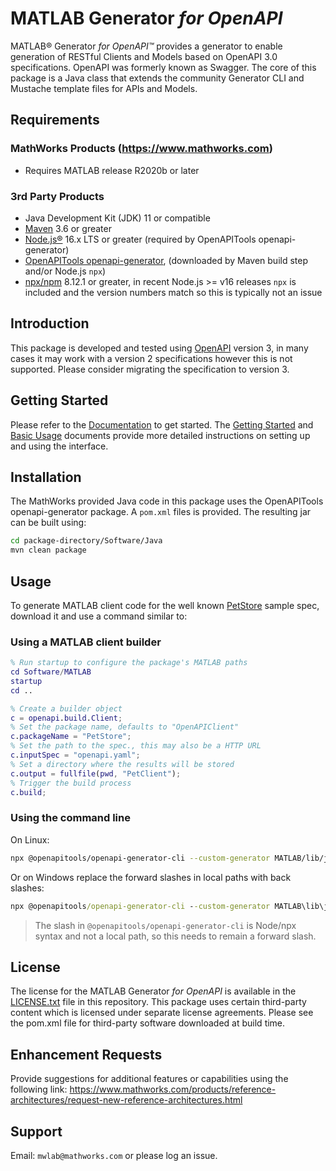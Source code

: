 # MATLAB Generator *for OpenAPI*

MATLAB® Generator *for OpenAPI™* provides a generator to enable generation of RESTful Clients and Models based on OpenAPI 3.0 specifications. OpenAPI was formerly known as Swagger. The core of this package is a Java class that extends the community Generator CLI and Mustache template files for APIs and Models.

## Requirements

### MathWorks Products (https://www.mathworks.com)

* Requires MATLAB release R2020b or later

### 3rd Party Products

* Java Development Kit (JDK) 11 or compatible
* [Maven](https://maven.apache.org/) 3.6 or greater
* [Node.js®](https://nodejs.org/en/) 16.x LTS or greater (required by OpenAPITools openapi-generator)
* [OpenAPITools openapi-generator](https://github.com/openapitools/openapi-generator), (downloaded by Maven build step and/or Node.js `npx`)
* [npx/npm](https://github.com/npm/cli) 8.12.1 or greater, in recent Node.js >= v16 releases `npx` is included and the version numbers match so this is typically not an issue

## Introduction

This package is developed and tested using [OpenAPI](https://github.com/OAI/OpenAPI-Specification)
version 3, in many cases it may work with a version 2 specifications however this is not supported. Please consider migrating the specification to version 3.

## Getting Started

Please refer to the [Documentation](Documentation/README.md) to get started. The [Getting Started](Documentation/GettingStarted.md) and [Basic Usage](Documentation/BasicUsage.md) documents provide more detailed instructions on setting up and using the interface.

## Installation

The MathWorks provided Java code in this package uses the OpenAPITools openapi-generator package. A `pom.xml` files is provided. The resulting jar can be built using:

```bash
cd package-directory/Software/Java
mvn clean package
```

## Usage

To generate MATLAB client code for the well known [PetStore](https://github.com/swagger-api/swagger-petstore/blob/master/src/main/resources/openapi.yaml) sample spec, download it and use a command similar to:

### Using a MATLAB client builder

```matlab
% Run startup to configure the package's MATLAB paths
cd Software/MATLAB
startup
cd ..

% Create a builder object
c = openapi.build.Client;
% Set the package name, defaults to "OpenAPIClient"
c.packageName = "PetStore";
% Set the path to the spec., this may also be a HTTP URL
c.inputSpec = "openapi.yaml";
% Set a directory where the results will be stored
c.output = fullfile(pwd, "PetClient");
% Trigger the build process
c.build;
```

### Using the command line

On Linux:

```bash
npx @openapitools/openapi-generator-cli --custom-generator MATLAB/lib/jar/MATLABClientCodegen-openapi-generator-0.0.1.jar generate -g MATLAB -i openapi.yaml -o PetClient --package-name PetStore
```

Or on Windows replace the forward slashes in local paths with back slashes:

```bat
npx @openapitools/openapi-generator-cli --custom-generator MATLAB\lib\jar\MATLABClientCodegen-openapi-generator-0.0.1.jar generate -g MATLAB -i openapi.yaml -o PetClient --package-name PetStore
```

> The slash in `@openapitools/openapi-generator-cli` is Node/npx syntax and not a local path, so this needs to remain a forward slash.

## License

The license for the MATLAB Generator *for OpenAPI* is available in the [LICENSE.txt](LICENSE.txt) file in this repository. This package uses certain third-party content which is licensed under separate license agreements. Please see the pom.xml file for third-party software downloaded at build time.

## Enhancement Requests

Provide suggestions for additional features or capabilities using the following link:
https://www.mathworks.com/products/reference-architectures/request-new-reference-architectures.html

## Support

Email: `mwlab@mathworks.com` or please log an issue.

[//]: #  (Copyright 2019-2023 The MathWorks, Inc.)
